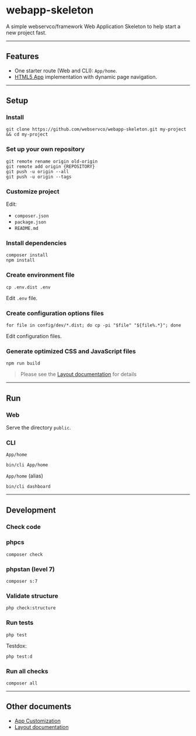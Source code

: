 # webapp-skeleton

A simple webservco/framework Web Application Skeleton to help start a new project fast.

---

## Features
- One starter route (Web and CLI): `App/home`.
- [HTML5 App](https://github.com/webservco/html5-app) implementation with dynamic page navigation.

---

## Setup

### Install
```
git clone https://github.com/webservco/webapp-skeleton.git my-project && cd my-project
```
### Set up your own repository
```
git remote rename origin old-origin
git remote add origin {REPOSITORY}
git push -u origin --all
git push -u origin --tags
```

### Customize project
Edit:
- `composer.json`
- `package.json`
- `README.md`

### Install dependencies
```
composer install
npm install
```

### Create environment file
```
cp .env.dist .env
```
Edit `.env` file.

### Create configuration options files
```
for file in config/dev/*.dist; do cp -pi "$file" "${file%.*}"; done
```
Edit configuration files.

### Generate optimized CSS and JavaScript files
```
npm run build
```
> Please see the [Layout documentation](/docs/Layout.md) for details

---

## Run

### Web
Serve the directory `public`.

### CLI
`App/home`
```
bin/cli App/home
```
`App/home` (alias)
```
bin/cli dashboard
```

---

## Development

### Check code

### phpcs
```
composer check

```

### phpstan (level 7)
```
composer s:7
```

### Validate structure
```
php check:structure
```

### Run tests
```
php test
```
Testdox:
```
php test:d
```

### Run all checks
```
composer all
```

---

## Other documents
- [App Customization](/docs/Customization.md)
- [Layout documentation](/docs/Layout.md)
